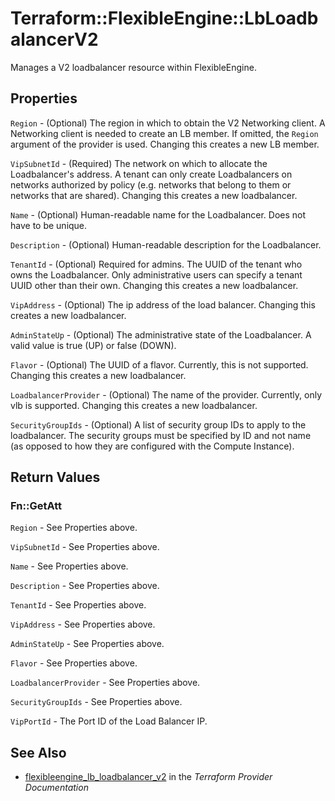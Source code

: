 # Terraform::FlexibleEngine::LbLoadbalancerV2

Manages a V2 loadbalancer resource within FlexibleEngine.

## Properties

`Region` - (Optional) The region in which to obtain the V2 Networking client. A Networking client is needed to create an LB member. If omitted, the `Region` argument of the provider is used. Changing this creates a new LB member.

`VipSubnetId` - (Required) The network on which to allocate the Loadbalancer's address. A tenant can only create Loadbalancers on networks authorized by policy (e.g. networks that belong to them or networks that are shared).  Changing this creates a new loadbalancer.

`Name` - (Optional) Human-readable name for the Loadbalancer. Does not have to be unique.

`Description` - (Optional) Human-readable description for the Loadbalancer.

`TenantId` - (Optional) Required for admins. The UUID of the tenant who owns the Loadbalancer.  Only administrative users can specify a tenant UUID other than their own.  Changing this creates a new loadbalancer.

`VipAddress` - (Optional) The ip address of the load balancer. Changing this creates a new loadbalancer.

`AdminStateUp` - (Optional) The administrative state of the Loadbalancer. A valid value is true (UP) or false (DOWN).

`Flavor` - (Optional) The UUID of a flavor. Currently, this is not supported. Changing this creates a new loadbalancer.

`LoadbalancerProvider` - (Optional) The name of the provider. Currently, only vlb is supported. Changing this creates a new loadbalancer.

`SecurityGroupIds` - (Optional) A list of security group IDs to apply to the loadbalancer. The security groups must be specified by ID and not name (as opposed to how they are configured with the Compute Instance).


## Return Values

### Fn::GetAtt

`Region` - See Properties above.

`VipSubnetId` - See Properties above.

`Name` - See Properties above.

`Description` - See Properties above.

`TenantId` - See Properties above.

`VipAddress` - See Properties above.

`AdminStateUp` - See Properties above.

`Flavor` - See Properties above.

`LoadbalancerProvider` - See Properties above.

`SecurityGroupIds` - See Properties above.

`VipPortId` - The Port ID of the Load Balancer IP.

## See Also

* [flexibleengine_lb_loadbalancer_v2](https://www.terraform.io/docs/providers/flexibleengine/r/lb_loadbalancer_v2.html) in the _Terraform Provider Documentation_